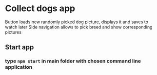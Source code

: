 # Collect dogs app

Button loads new randomly picked dog picture, displays it and saves to watch later
Side navigation allows to pick breed and show corresponding pictures

## Start app

### type `npm start` in main folder with chosen command line application
